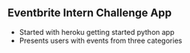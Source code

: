 ## Eventbrite Intern Challenge App

- Started with heroku getting started python app
- Presents users with events from three categories

